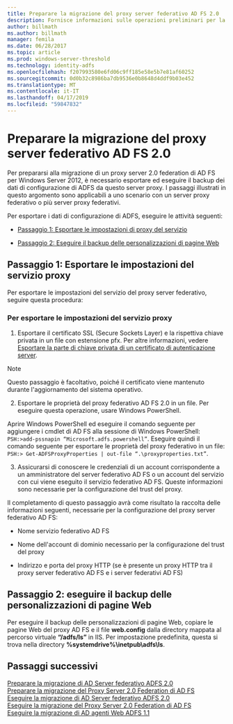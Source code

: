 ```yaml
---
title: Preparare la migrazione del proxy server federativo AD FS 2.0
description: Fornisce informazioni sulle operazioni preliminari per la migrazione del proxy server AD FS per Windows Server 2012.
author: billmath
ms.author: billmath
manager: femila
ms.date: 06/28/2017
ms.topic: article
ms.prod: windows-server-threshold
ms.technology: identity-adfs
ms.openlocfilehash: f207993580e6fd06c9ff185e58e5b7e81af60252
ms.sourcegitcommit: 0d0b32c8986ba7db9536e0b8648d4ddf9b03e452
ms.translationtype: MT
ms.contentlocale: it-IT
ms.lasthandoff: 04/17/2019
ms.locfileid: "59847832"
---
```

# <a name="prepare-to-migrate-the-ad-fs-20-federation-server-proxy"></a>Preparare la migrazione del proxy server federativo AD FS 2.0

Per prepararsi alla migrazione di un proxy server 2.0 federation di AD FS per Windows Server 2012, è necessario esportare ed eseguire il backup dei dati di configurazione di ADFS da questo server proxy.  I passaggi illustrati in questo argomento sono applicabili a uno scenario con un server proxy federativo o più server proxy federativi.  
  
 Per esportare i dati di configurazione di ADFS, eseguire le attività seguenti:  
  
-   [Passaggio 1: Esportare le impostazioni di proxy del servizio](#step-1-export-proxy-service-settings)  
  
-   [Passaggio 2: Eseguire il backup delle personalizzazioni di pagine Web](#step-2-back-up-webpage-customizations)  
  
##  <a name="step-1-export-proxy-service-settings"></a>Passaggio 1: Esportare le impostazioni del servizio proxy  
 Per esportare le impostazioni del servizio del proxy server federativo, seguire questa procedura:  
  
### <a name="to-export-proxy-service-settings"></a>Per esportare le impostazioni del servizio proxy  
  
1.  Esportare il certificato SSL (Secure Sockets Layer) e la rispettiva chiave privata in un file con estensione pfx. Per altre informazioni, vedere [Esportare la parte di chiave privata di un certificato di autenticazione server](export-the-private-key-portion-of-a-server-authentication-certificate.md).  
  
> [!NOTE]
>  Questo passaggio è facoltativo, poiché il certificato viene mantenuto durante l'aggiornamento del sistema operativo.  
  
2.  Esportare le proprietà del proxy federativo AD FS 2.0 in un file. Per eseguire questa operazione, usare Windows PowerShell.  
  
Aprire Windows PowerShell ed eseguire il comando seguente per aggiungere i cmdlet di AD FS alla sessione di Windows PowerShell: `PSH:>add-pssnapin “Microsoft.adfs.powershell”`. Eseguire quindi il comando seguente per esportare le proprietà del proxy federativo in un file: `PSH:> Get-ADFSProxyProperties | out-file “.\proxyproperties.txt”`.  
  
3.  Assicurarsi di conoscere le credenziali di un account corrispondente a un amministratore del server federativo AD FS o un account del servizio con cui viene eseguito il servizio federativo AD FS.  Queste informazioni sono necessarie per la configurazione del trust del proxy.  
  
 Il completamento di questo passaggio avrà come risultato la raccolta delle informazioni seguenti, necessarie per la configurazione del proxy server federativo AD FS:  
  
-   Nome servizio federativo AD FS  
  
-   Nome dell'account di dominio necessario per la configurazione del trust del proxy  
  
-   Indirizzo e porta del proxy HTTP (se è presente un proxy HTTP tra il proxy server federativo AD FS e i server federativi AD FS)  
  
##  <a name="step-2-back-up-webpage-customizations"></a>Passaggio 2: eseguire il backup delle personalizzazioni di pagine Web  
 Per eseguire il backup delle personalizzazioni di pagine Web, copiare le pagine Web del proxy AD FS e il file **web.config** dalla directory mappata al percorso virtuale **“/adfs/ls”** in IIS.  Per impostazione predefinita, questa si trova nella directory **%systemdrive%\inetpub\adfs\ls**.  
  
## <a name="next-steps"></a>Passaggi successivi
 [Preparare la migrazione di AD Server federativo ADFS 2.0](prepare-to-migrate-ad-fs-fed-server.md)   
 [Preparare la migrazione del Proxy Server 2.0 Federation di AD FS](prepare-to-migrate-ad-fs-fed-proxy.md)   
 [Eseguire la migrazione di AD Server federativo ADFS 2.0](migrate-the-ad-fs-fed-server.md)   
 [Eseguire la migrazione del Proxy Server 2.0 Federation di AD FS](migrate-the-ad-fs-2-fed-server-proxy.md)   
 [Eseguire la migrazione di AD agenti Web ADFS 1.1](migrate-the-ad-fs-web-agent.md)